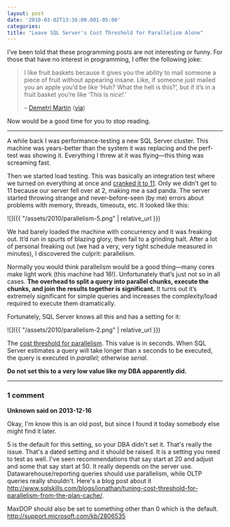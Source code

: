 ```yaml
---
layout: post
date: '2010-03-02T13:36:00.001-05:00'
categories:
title: "Leave SQL Server's Cost Threshold for Parallelism Alone"
---
```


I’ve been told that these programming posts are not interesting or funny. For those that have no interest in programming, I offer the following joke:

> I like fruit baskets because it gives you the ability to mail someone a piece of fruit without appearing insane. Like, if someone just mailed you an apple you’d be like ‘Huh? What the hell is this?’, but if it’s in a fruit basket you’re like ‘This is *nice!*.’
> 
> – [Demetri Martin](http://www.demetrimartin.com/) ([via](http://captainpinhead.wordpress.com/2006/10/01/demetri-martin-quotes/))

Now would be a good time for you to stop reading.  

***


A while back I was performance-testing a new SQL Server cluster. This machine was years-better than the system it was replacing and the perf-test was showing it. Everything I threw at it was flying—this thing was screaming fast.

Then we started load testing. This was basically an integration test where we turned on everything at once and [cranked it to 11](http://en.wikipedia.org/wiki/Up_to_eleven). Only we didn’t get to 11 because our server fell over at 2, making me a sad panda. The server started throwing strange and never-before-seen (by me) errors about problems with memory, threads, timeouts, etc. It looked like this:

![]({{ "/assets/2010/parallelism-5.png" | relative_url }}) 

We had barely loaded the machine with concurrency and it was freaking out. It’d run in spurts of blazing glory, then fail to a grinding halt. After a lot of personal freaking out (we had a very, very tight schedule measured in minutes), I discovered the culprit: parallelism. 

Normally you would think parallelism would be a good thing—many cores make light work (this machine had 16!). Unfortunately that’s just not so in all cases. **The overhead to split a query into parallel chunks, execute the chunks, and join the results together is significant.** It turns out it’s extremely significant for simple queries and increases the complexity/load required to execute them dramatically.

Fortunately, SQL Server knows all this and has a setting for it:

![]({{ "/assets/2010/parallelism-2.png" | relative_url }}) 

The [cost threshold for parallelism](http://msdn.microsoft.com/en-us/library/aa196716(SQL.80).aspx). This value is in seconds. When SQL Server estimates a query will take longer than x seconds to be executed, the query is executed in *parallel*; otherwise *serial*.

**Do not set this to a very low value like my DBA apparently did.**

---

### 1 comment

**Unknown said on 2013-12-16**

Okay, I'm know this is an old post, but since I found it today somebody else might find it later.  

5 is the default for this setting, so your DBA didn't set it. That's really the issue.  That's a dated setting and it should be raised.  It is a setting you need to test as well.  I've seen recommendations that say start at 20 and adjust and some that say start at 50.  It really depends on the server use.  Datawarehouse/reporting queries should use parallelism, while OLTP queries really shouldn't.  Here's a blog post about it http://www.sqlskills.com/blogs/jonathan/tuning-cost-threshold-for-parallelism-from-the-plan-cache/.

MaxDOP should also be set to something other than 0 which is the default. http://support.microsoft.com/kb/2806535



